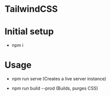 # TailwindCSS

# Initial setup

- npm i

# Usage

- npm run serve (Creates a live server instance)

- npm run build --prod (Builds, purges CSS)
